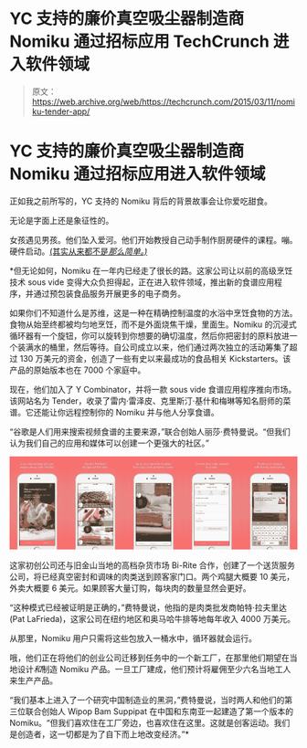 # YC 支持的廉价真空吸尘器制造商 Nomiku 通过招标应用 TechCrunch 进入软件领域

> 原文：<https://web.archive.org/web/https://techcrunch.com/2015/03/11/nomiku-tender-app/>

# YC 支持的廉价真空吸尘器制造商 Nomiku 通过招标应用进入软件领域

正如我之前所写的，YC 支持的 Nomiku 背后的背景故事会让你爱吃甜食。

无论是字面上还是象征性的。

女孩遇见男孩。他们坠入爱河。他们开始教授自己动手制作厨房硬件的课程。嘣。硬件启动。[(其实从来都不是*那么简单。)*](https://web.archive.org/web/20230216193057/https://techcrunch.com/2013/11/01/nomiku/)

 *但无论如何，Nomiku 在一年内已经走了很长的路。这家公司让以前的高级烹饪技术 sous vide 变得大众负担得起，正在进入软件领域，推出新的食谱应用程序，并通过预包装食品服务开展更多的电子商务。

如果你们不知道什么是苏维，这是一种在精确控制温度的水浴中烹饪食物的方法。食物从始至终都被均匀地烹饪，而不是外面烧焦干燥，里面生。Nomiku 的沉浸式循环器有一个旋钮，你可以旋转到你想要的确切温度，然后你把密封的原料放进一个装满水的桶里，然后等待。自公司成立以来，他们通过两次独立的活动筹集了超过 130 万美元的资金，创造了一些有史以来最成功的食品相关 Kickstarters。该产品的原始版本也在 7000 个家庭中。

现在，他们加入了 Y Combinator，并将一款 sous vide 食谱应用程序推向市场。该网站名为 Tender，收录了雷内·雷泽皮、克里斯汀·基什和梅琳等知名厨师的菜谱。它还能让你远程控制你的 Nomiku 并与他人分享食谱。

“谷歌是人们用来搜索视频食谱的主要来源，”联合创始人丽莎·费特曼说。“但我们认为我们自己的应用和媒体可以创建一个更强大的社区。”

![2_TenderApp_Screens_byNomiku](img/37877661077959149a1f87cb347eadd4.png)

这家初创公司还与旧金山当地的高档杂货市场 Bi-Rite 合作，创建了一个送货服务公司，将已经真空密封和调味的肉类送到顾客家门口。两个鸡腿大概要 10 美元，外卖大概要 6 美元。如果顾客大量订购，每块肉的数量显然会更好。

“这种模式已经被证明是正确的，”费特曼说，他指的是肉类批发商帕特·拉夫里达(Pat LaFrieda)，这家公司在纽约地区和奥马哈牛排等地每年收入 4000 万美元。

从那里，Nomiku 用户只需将这些包放入一桶水中，循环器就会运行。

哦，他们正在将他们的创业公司迁移到任务中的一个新工厂，在那里他们期望在当地设计*和*制造 Nomiku 产品。一旦工厂建成，他们预计将雇佣至少六名当地工人来生产产品。

“我们基本上进入了一个研究中国制造业的黑洞，”费特曼说，当时两人和他们的第三位联合创始人 Wipop Bam Suppipat 在中国和东南亚一起建造了第一个版本的 Nomiku。“但我们喜欢住在工厂旁边，也喜欢住在这里。这就是创客运动。我们是创造者，这一切都是为了自下而上地改变经济。”*